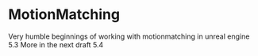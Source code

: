 # MotionMatching
Very humble beginnings of working with motionmatching in unreal engine 5.3
More in the next draft 5.4

